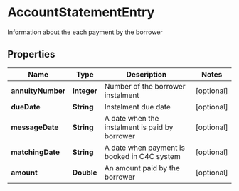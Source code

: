 

# AccountStatementEntry

Information about the each payment by the borrower

## Properties

| Name | Type | Description | Notes |
|------------ | ------------- | ------------- | -------------|
|**annuityNumber** | **Integer** | Number of the borrower instalment |  [optional] |
|**dueDate** | **String** | Instalment due date |  [optional] |
|**messageDate** | **String** | A date when the instalment is paid by borrower |  [optional] |
|**matchingDate** | **String** | A date when payment is booked in C4C system |  [optional] |
|**amount** | **Double** | An amount paid by the borrower |  [optional] |




